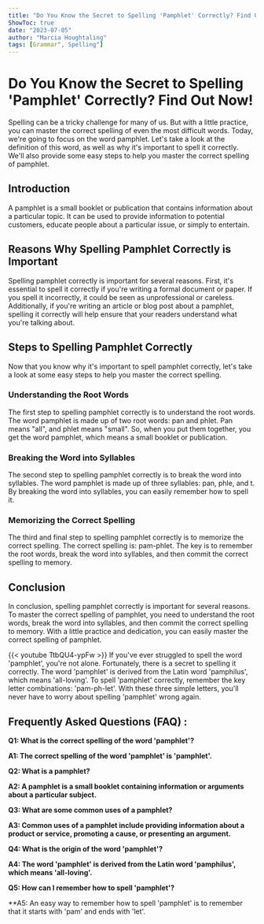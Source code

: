 ```yaml
---
title: "Do You Know the Secret to Spelling 'Pamphlet' Correctly? Find Out Now!"
ShowToc: true 
date: "2023-07-05"
author: "Marcia Houghtaling" 
tags: [Grammar", Spelling"]
---
```

# Do You Know the Secret to Spelling 'Pamphlet' Correctly? Find Out Now!

Spelling can be a tricky challenge for many of us. But with a little practice, you can master the correct spelling of even the most difficult words. Today, we're going to focus on the word pamphlet. Let's take a look at the definition of this word, as well as why it's important to spell it correctly. We'll also provide some easy steps to help you master the correct spelling of pamphlet. 

## Introduction 

A pamphlet is a small booklet or publication that contains information about a particular topic. It can be used to provide information to potential customers, educate people about a particular issue, or simply to entertain. 

## Reasons Why Spelling Pamphlet Correctly is Important 

Spelling pamphlet correctly is important for several reasons. First, it's essential to spell it correctly if you're writing a formal document or paper. If you spell it incorrectly, it could be seen as unprofessional or careless. Additionally, if you're writing an article or blog post about a pamphlet, spelling it correctly will help ensure that your readers understand what you're talking about. 

## Steps to Spelling Pamphlet Correctly 

Now that you know why it's important to spell pamphlet correctly, let's take a look at some easy steps to help you master the correct spelling. 

### Understanding the Root Words 

The first step to spelling pamphlet correctly is to understand the root words. The word pamphlet is made up of two root words: pan and phlet. Pan means "all", and phlet means "small". So, when you put them together, you get the word pamphlet, which means a small booklet or publication. 

### Breaking the Word into Syllables 

The second step to spelling pamphlet correctly is to break the word into syllables. The word pamphlet is made up of three syllables: pan, phle, and t. By breaking the word into syllables, you can easily remember how to spell it. 

### Memorizing the Correct Spelling 

The third and final step to spelling pamphlet correctly is to memorize the correct spelling. The correct spelling is: pam-phlet. The key is to remember the root words, break the word into syllables, and then commit the correct spelling to memory. 

## Conclusion 

In conclusion, spelling pamphlet correctly is important for several reasons. To master the correct spelling of pamphlet, you need to understand the root words, break the word into syllables, and then commit the correct spelling to memory. With a little practice and dedication, you can easily master the correct spelling of pamphlet.

{{< youtube TtbQU4-ypFw >}} 
If you've ever struggled to spell the word 'pamphlet', you're not alone. Fortunately, there is a secret to spelling it correctly. The word 'pamphlet' is derived from the Latin word 'pamphilus', which means 'all-loving'. To spell 'pamphlet' correctly, remember the key letter combinations: 'pam-ph-let'. With these three simple letters, you'll never have to worry about spelling 'pamphlet' wrong again.

## Frequently Asked Questions (FAQ) :
**Q1: What is the correct spelling of the word 'pamphlet'?**

**A1: The correct spelling of the word 'pamphlet' is 'pamphlet'.**

**Q2: What is a pamphlet?**

**A2: A pamphlet is a small booklet containing information or arguments about a particular subject.**

**Q3: What are some common uses of a pamphlet?**

**A3: Common uses of a pamphlet include providing information about a product or service, promoting a cause, or presenting an argument.**

**Q4: What is the origin of the word 'pamphlet'?**

**A4: The word 'pamphlet' is derived from the Latin word 'pamphilus', which means 'all-loving'.**

**Q5: How can I remember how to spell 'pamphlet'?**

**A5: An easy way to remember how to spell 'pamphlet' is to remember that it starts with 'pam' and ends with 'let'.





